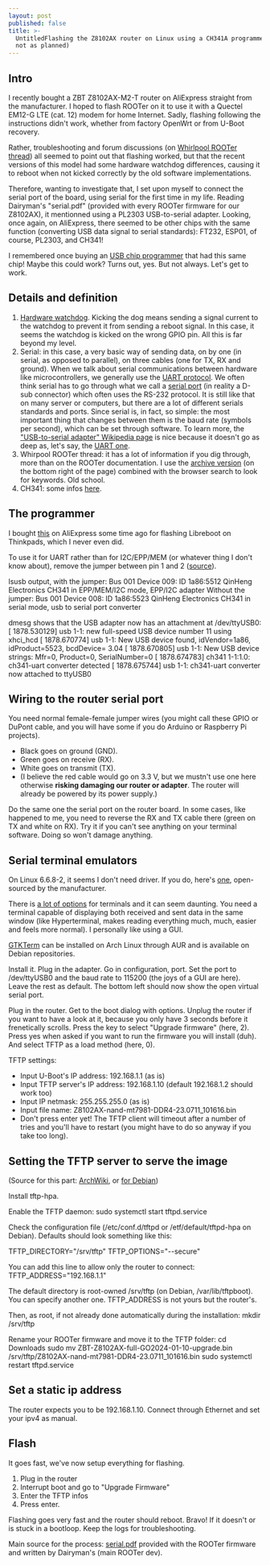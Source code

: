 ```yaml
---
layout: post
published: false
title: >-
  UntitledFlashing the Z8102AX router on Linux using a CH341A programmer (but
  not as planned)
---
```

## Intro

I recently bought a ZBT Z8102AX-M2-T router on AliExpress straight from the manufacturer. I hoped to flash ROOTer on it to use it with a Quectel EM12-G LTE (cat. 12) modem for home Internet. Sadly, flashing following the instructions didn't work, whether from factory OpenWrt or from U-Boot recovery.

Rather, troubleshooting and forum discussions (on [Whirlpool ROOTer thread](https://forums.whirlpool.net.au/thread/3vx1k1r3)) all seemed to point out that flashing worked, but that the recent versions of this model had some hardware watchdog differences, causing it to reboot when not kicked correctly by the old software implementations.

Therefore, wanting to investigate that, I set upon myself to connect the serial port of the board, using serial for the first time in my life. Reading Dairyman's "serial.pdf" (provided with every ROOTer firmware for our Z8102AX), it mentionned using a PL2303 USB-to-serial adapter. Looking, once again, on AliExpress, there seemed to be other chips with the same function (converting USB data signal to serial standards): FT232, ESP01, of course, PL2303, and CH341!

I remembered once buying an [USB chip programmer](https://en.wikipedia.org/wiki/Programmer_(hardware)) that had this same chip! Maybe this could work? Turns out, yes. But not always. Let's get to work.

## Details and definition

1. [Hardware watchdog](https://stackoverflow.com/questions/18845464/what-is-the-difference-between-hardware-watchdog-and-software-watchdog#18852690). Kicking the dog means sending a signal current to the watchdog to prevent it from sending a reboot signal. In this case, it seems the watchdog is kicked on the wrong GPIO pin. All this is far beyond my level.
2. Serial: in this case, a very basic way of sending data, on by one (in serial, as opposed to parallel), on three cables (one for TX, RX and ground). When we talk about serial communications between hardware like microcontrollers, we generally use the [UART protocol](https://stackoverflow.com/questions/18845464/what-is-the-difference-between-hardware-watchdog-and-software-watchdog#18852690). We often think serial has to go through what we call a [serial port](https://en.wikipedia.org/wiki/Serial_port) (in reality a D-sub connector) which often uses the RS-232 protocol. It is still like that on many server or computers, but there are a lot of different serials standards and ports. Since serial is, in fact, so simple: the most important thing that changes between them is the baud rate (symbols per second), which can be set through software. To learn more, the ["USB-to-serial adapter" Wikipedia page](https://en.wikipedia.org/wiki/USB-to-serial_adapter) is nice because it doesn't go as deep as, let's say, the [UART one](https://en.wikipedia.org/wiki/Universal_asynchronous_receiver-transmitter).
3. Whirpool ROOTer thread: it has a lot of information if you dig through, more than on the ROOTer documentation. I use the [archive version](https://forums.whirlpool.net.au/archive/3vx1k1r3-42) (on the bottom right of the page) combined with the browser search to look for keywords. Old school.
4. CH341: some infos [here](http://www.zoobab.com/ch341-usb-spi-i2c-uart-isp-dongle).

## The programmer

I bought [this](https://www.aliexpress.com/item/32725360255.html?spm=a2g0o.order_list.order_list_main.673.742e1802ZWtxu2) on AliExpress some time ago for flashing Libreboot on Thinkpads, which I never even did.

To use it for UART rather than for I2C/EPP/MEM (or whatever thing I don't know about), remove the jumper between pin 1 and 2 ([source](https://unix.stackexchange.com/a/726789)).

lsusb output, with the jumper:
Bus 001 Device 009: ID 1a86:5512 QinHeng Electronics CH341 in EPP/MEM/I2C mode, EPP/I2C adapter
Without the jumper:
Bus 001 Device 008: ID 1a86:5523 QinHeng Electronics CH341 in serial mode, usb to serial port converter

dmesg shows that the USB adapter now has an attachment at /dev/ttyUSB0:
[ 1878.530129] usb 1-1: new full-speed USB device number 11 using xhci_hcd
[ 1878.670774] usb 1-1: New USB device found, idVendor=1a86, idProduct=5523, bcdDevice= 3.04
[ 1878.670805] usb 1-1: New USB device strings: Mfr=0, Product=0, SerialNumber=0
[ 1878.674783] ch341 1-1:1.0: ch341-uart converter detected
[ 1878.675744] usb 1-1: ch341-uart converter now attached to ttyUSB0

## Wiring to the router serial port

You need normal female-female jumper wires (you might call these GPIO or DuPont cable, and you will have some if you do Arduino or Raspberry Pi projects).

* Black goes on ground (GND).
* Green goes on receive (RX).
* White goes on transmit (TX).
* (I believe the red cable would go on 3.3 V, but we mustn't use one here otherwise **risking damaging our router or adapter**. The router will already be powered by its power supply.)

Do the same one the serial port on the router board. In some cases, like happened to me, you need to reverse the RX and TX cable there (green on TX and white on RX). Try it if you can't see anything on your terminal software. Doing so won't damage anything.

## Serial terminal emulators

On Linux 6.6.8-2, it seems I don't need driver. If you do, here's [one](https://github.com/juliagoda/CH341SER/), open-sourced by the manufacturer.

There is [a lot of options](https://wiki.archlinux.org/title/Working_with_the_serial_console#Making_Connections) for terminals and it can seem daunting. You need a terminal capable of displaying both received and sent data in the same window (like Hyperterminal, makes reading everything much, much, easier and feels more normal). I personally like using a GUI.

[GTKTerm](https://github.com/Jeija/gtkterm) can be installed on Arch Linux through AUR and is available on Debian repositories.

Install it. Plug in the adapter. Go in configuration, port. Set the port to /dev/ttyUSB0 and the baud rate to 115200 (the joys of a GUI are here). Leave the rest as default. The bottom left should now show the open virtual serial port.

Plug in the router. Get to the boot dialog with options. Unplug the router if you want to have a look at it, because you only have 3 seconds before it frenetically scrolls. Press the key to select "Upgrade firmware" (here, 2). Press yes when asked if you want to run the firmware you will install (duh). And select TFTP as a load method (here, 0).

TFTP settings:

* Input U-Boot's IP address: 192.168.1.1 (as is)
* Input TFTP server's IP address: 192.168.1.10 (default 192.168.1.2 should work too)
* Input IP netmask: 255.255.255.0 (as is)
* Input file name: Z8102AX-nand-mt7981-DDR4-23.0711_101616.bin
* Don't press enter yet! The TFTP client will timeout after a number of tries and you'll have to restart (you might have to do so anyway if you take too long).

## Setting the TFTP server to serve the image

(Source for this part: [ArchWiki](https://wiki.archlinux.org/title/TFTP), or [for Debian](https://www.baeldung.com/linux/tftp-server-install-configure-test))

Install tftp-hpa.

Enable the TFTP daemon:
sudo systemctl start tftpd.service

Check the configuration file (/etc/conf.d/tftpd or /etf/default/tftpd-hpa on Debian). Defaults should look something like this:

TFTP_DIRECTORY="/srv/tftp"
TFTP_OPTIONS="--secure"

You can add this line to allow only the router to connect:
TFTP_ADDRESS="192.168.1.1"

The default directory is root-owned /srv/tftp (on Debian, /var/lib/tftpboot). You can specify another one. TFTP_ADDRESS is not yours but the router's.

Then, as root, if not already done automatically during the installation:
mkdir /srv/tftp

Rename your ROOTer firmware and move it to the TFTP folder:
cd Downloads
sudo mv ZBT-Z8102AX-full-GO2024-01-10-upgrade.bin /srv/tftp/Z8102AX-nand-mt7981-DDR4-23.0711_101616.bin
sudo systemctl restart tftpd.service

## Set a static ip address

The router expects you to be 192.168.1.10. Connect through Ethernet and set your ipv4 as manual.

## Flash

It goes fast, we've now setup everything for flashing.

1. Plug in the router
2. Interrupt boot and go to "Upgrade Firmware"
3. Enter the TFTP infos
4. Press enter.

Flashing goes very fast and the router should reboot. Bravo! If it doesn't or is stuck in a bootloop. Keep the logs for troubleshooting.

Main source for the process: [serial.pdf](https://drive.google.com/file/d/1GUGRfvt9YVS397LVy_amv2xJzWs29JGa/view?usp=drivesdk) provided with the ROOTer firmware and written by Dairyman's (main ROOTer dev).
